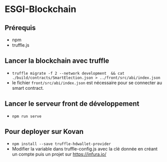 # ESGI-Blockchain

## Prérequis
- npm
- truffle.js

## Lancer la blockchain avec truffle
- `truffle migrate -f 2 --network development  && cat ./build/contracts/SmartElection.json > ../front/src/abi/index.json`
- le fichier `front/src/abi/index.json` est nécessaire pour se connecter au smart contract.

## Lancer le serveur front de développement
- `npm run serve`

## Pour deployer sur Kovan
- `npm install --save truffle-hdwallet-provider`
- Modifier la variable <API-KEY> dans truffle-config.js avec la clé donnée en créant un compte puis un projet sur https://infura.io/